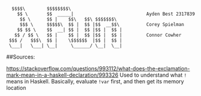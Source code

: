 ```
  $$$$\        $$$$$$$$\                     
    $$ \       $$  _____|                           Ayden Best 2317839
     $$ \      $$ |    $$\   $$\ $$$$$$$\  
     $$$ \     $$$$$\  $$ |  $$ |$$  __$$\          Corey Spielman
    $$ $$ \    $$  __| $$ |  $$ |$$ |  $$ |
   $$ / $$ \   $$ |    $$ |  $$ |$$ |  $$ |         Connor Cowher
 $$$ /   $$$\  $$ |    \$$$$$$  |$$ |  $$ |
 \___|   \___| \__|     \______/ \__|  \__|
```

##Sources:

https://stackoverflow.com/questions/993112/what-does-the-exclamation-mark-mean-in-a-haskell-declaration/993326
Used to understand what `!` means in Haskell. Basically, evaluate `!var` first, and then get its memory location